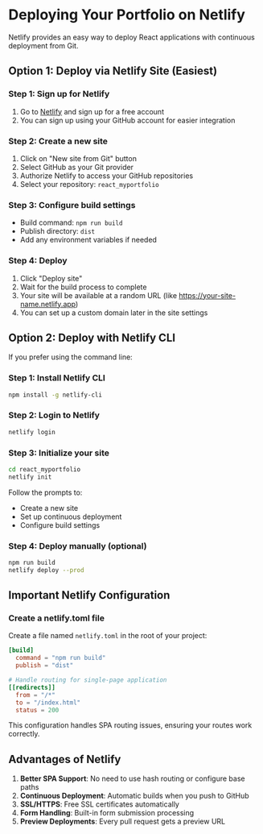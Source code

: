 # Deploying Your Portfolio on Netlify

Netlify provides an easy way to deploy React applications with continuous deployment from Git.

## Option 1: Deploy via Netlify Site (Easiest)

### Step 1: Sign up for Netlify
1. Go to [Netlify](https://app.netlify.com/signup) and sign up for a free account
2. You can sign up using your GitHub account for easier integration

### Step 2: Create a new site
1. Click on "New site from Git" button
2. Select GitHub as your Git provider
3. Authorize Netlify to access your GitHub repositories
4. Select your repository: `react_myportfolio`

### Step 3: Configure build settings
- Build command: `npm run build`
- Publish directory: `dist`
- Add any environment variables if needed

### Step 4: Deploy
1. Click "Deploy site"
2. Wait for the build process to complete
3. Your site will be available at a random URL (like https://your-site-name.netlify.app)
4. You can set up a custom domain later in the site settings

## Option 2: Deploy with Netlify CLI

If you prefer using the command line:

### Step 1: Install Netlify CLI
```bash
npm install -g netlify-cli
```

### Step 2: Login to Netlify
```bash
netlify login
```

### Step 3: Initialize your site
```bash
cd react_myportfolio
netlify init
```

Follow the prompts to:
- Create a new site
- Set up continuous deployment
- Configure build settings

### Step 4: Deploy manually (optional)
```bash
npm run build
netlify deploy --prod
```

## Important Netlify Configuration

### Create a netlify.toml file
Create a file named `netlify.toml` in the root of your project:

```toml
[build]
  command = "npm run build"
  publish = "dist"

# Handle routing for single-page application
[[redirects]]
  from = "/*"
  to = "/index.html"
  status = 200
```

This configuration handles SPA routing issues, ensuring your routes work correctly.

## Advantages of Netlify

1. **Better SPA Support**: No need to use hash routing or configure base paths
2. **Continuous Deployment**: Automatic builds when you push to GitHub
3. **SSL/HTTPS**: Free SSL certificates automatically
4. **Form Handling**: Built-in form submission processing
5. **Preview Deployments**: Every pull request gets a preview URL
